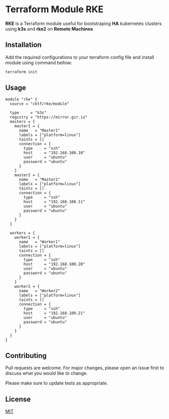 # Terraform Module RKE

**RKE** is a Terraform module useful for bootstraping **HA** kubernetes clusters using **k3s** and **rke2** on **Remote Machines**

## Installation

Add the required configurations to your terraform config file and install module using command bellow:

```bash
terraform init
```

## Usage

```hcl
module "rke" {
  source = "cktf/rke/module"

  type     = "k3s"
  registry = "https://mirror.gcr.io"
  masters = {
    master1 = {
      name   = "Master1"
      labels = ["platform=linux"]
      taints = []
      connection = {
        type     = "ssh"
        host     = "192.168.100.10"
        user     = "ubuntu"
        password = "ubuntu"
      }
    }
    master2 = {
      name   = "Master2"
      labels = ["platform=linux"]
      taints = []
      connection = {
        type     = "ssh"
        host     = "192.168.100.11"
        user     = "ubuntu"
        password = "ubuntu"
      }
    }
  }

  workers = {
    worker1 = {
      name   = "Worker1"
      labels = ["platform=linux"]
      taints = []
      connection = {
        type     = "ssh"
        host     = "192.168.100.20"
        user     = "ubuntu"
        password = "ubuntu"
      }
    }
    worker2 = {
      name   = "Worker2"
      labels = ["platform=linux"]
      taints = []
      connection = {
        type     = "ssh"
        host     = "192.168.100.21"
        user     = "ubuntu"
        password = "ubuntu"
      }
    }
  }
}

```

## Contributing

Pull requests are welcome. For major changes, please open an issue first to discuss what you would like to change.

Please make sure to update tests as appropriate.

## License

[MIT](mit)

